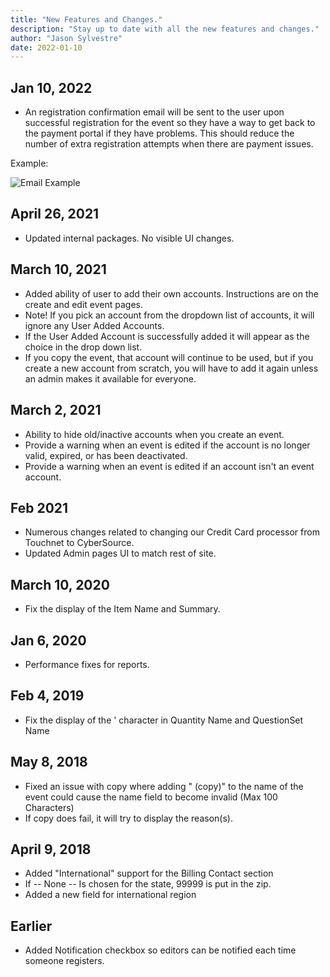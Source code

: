 ```yaml
---
title: "New Features and Changes."
description: "Stay up to date with all the new features and changes."
author: "Jason Sylvestre"
date: 2022-01-10
---
```


## Jan 10, 2022

- An registration confirmation email will be sent to the user upon successful registration for the event so they have a way to get back to the payment portal if they have problems. This should reduce the number of extra registration attempts when there are payment issues.

Example:

![Email Example](/registration/reg-email-example.png "Email Example")

## April 26, 2021

- Updated internal packages. No visible UI changes.

## March 10, 2021

- Added ability of user to add their own accounts. Instructions are on the create and edit event pages.
- Note! If you pick an account from the dropdown list of accounts, it will ignore any User Added Accounts.
- If the User Added Account is successfully added it will appear as the choice in the drop down list.
- If you copy the event, that account will continue to be used, but if you create a new account from scratch, you will have to add it again unless an admin makes it available for everyone.

## March 2, 2021

- Ability to hide old/inactive accounts when you create an event.
- Provide a warning when an event is edited if the account is no longer valid, expired, or has been deactivated.
- Provide a warning when an event is edited if an account isn't an event account.

## Feb 2021

- Numerous changes related to changing our Credit Card processor from Touchnet to CyberSource.
- Updated Admin pages UI to match rest of site.

## March 10, 2020

- Fix the display of the Item Name and Summary.

## Jan 6, 2020

- Performance fixes for reports.

## Feb 4, 2019

- Fix the display of the ' character in Quantity Name and QuestionSet Name

## May 8, 2018

- Fixed an issue with copy where adding " (copy)" to the name of the event could cause the name field to become invalid (Max 100 Characters)
- If copy does fail, it will try to display the reason(s).

## April 9, 2018

- Added "International" support for the Billing Contact section
- If -- None -- Is chosen for the state, 99999 is put in the zip.
- Added a new field for international region

## Earlier

- Added Notification checkbox so editors can be notified each time someone registers.
